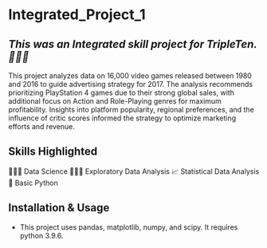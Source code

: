 # Integrated_Project_1
## *This was an Integrated skill project for TripleTen. 👩🏽‍💻*
This project analyzes data on 16,000 video games released between 1980 and 2016 to guide advertising strategy for 2017. The analysis recommends prioritizing PlayStation 4 games due to their strong global sales, with additional focus on Action and Role-Playing genres for maximum profitability. Insights into platform popularity, regional preferences, and the influence of critic scores informed the strategy to optimize marketing efforts and revenue.
## Skills Highlighted
👩🏽‍💻 Data Science
🕵🏽‍♀️ Exploratory Data Analysis
📈 Statistical Data Analysis
🐍 Basic Python
## Installation & Usage
* This project uses pandas, matplotlib, numpy, and scipy.  It requires python 3.9.6.
